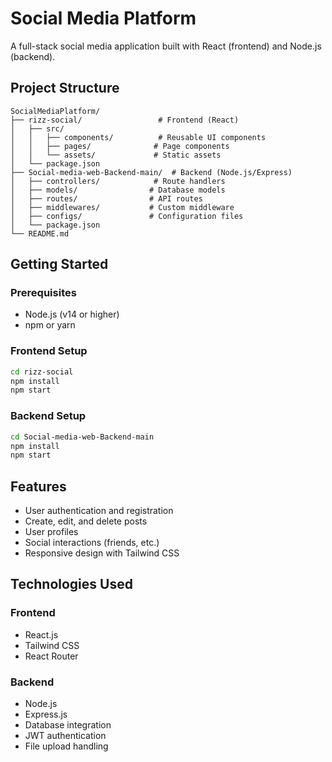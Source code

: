# Social Media Platform

A full-stack social media application built with React (frontend) and Node.js (backend).

## Project Structure

```
SocialMediaPlatform/
├── rizz-social/                 # Frontend (React)
│   ├── src/
│   │   ├── components/          # Reusable UI components
│   │   ├── pages/              # Page components
│   │   └── assets/             # Static assets
│   └── package.json
├── Social-media-web-Backend-main/  # Backend (Node.js/Express)
│   ├── controllers/            # Route handlers
│   ├── models/                # Database models
│   ├── routes/                # API routes
│   ├── middlewares/           # Custom middleware
│   ├── configs/               # Configuration files
│   └── package.json
└── README.md
```

## Getting Started

### Prerequisites
- Node.js (v14 or higher)
- npm or yarn

### Frontend Setup
```bash
cd rizz-social
npm install
npm start
```

### Backend Setup
```bash
cd Social-media-web-Backend-main
npm install
npm start
```

## Features
- User authentication and registration
- Create, edit, and delete posts
- User profiles
- Social interactions (friends, etc.)
- Responsive design with Tailwind CSS

## Technologies Used

### Frontend
- React.js
- Tailwind CSS
- React Router

### Backend
- Node.js
- Express.js
- Database integration
- JWT authentication
- File upload handling


